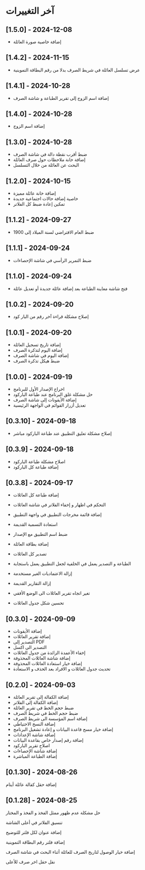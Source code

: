 # آخر التغييرات

## [1.5.0] - 2024-12-08
- إضافة خاصية صورة العائلة

## [1.4.2] - 2024-11-15
- عرض تسلسل العائلة في شريط الصرف بدلا من رقم البطاقة التموينية

## [1.4.1] - 2024-10-28
- إضافة اسم الزوج إلى تقرير الطباعة و شاشة الصرف

## [1.4.0] - 2024-10-28
- إضافة اسم الزوج

## [1.3.0] - 2024-10-28
- ضبط أقرب نقطة دالة في شاشة الصرف
- إضافة خانة ملاحظات حول صرف العائلة
- البحث عن العائلة من خلال التسلسل


## [1.2.0] - 2024-10-15
- إضافة خانة عائلة مميزة
- خاصية إضافة حالات اجتماعية جديدة
- تمكين إعادة ضبط كل الفلاتر


## [1.1.2] - 2024-09-27
- ضبط العام الافتراضي لسنة الميلاد إلى 1900

## [1.1.1] - 2024-09-24
- ضبط التمرير الرأسي في شاشة الإحصاءات

## [1.1.0] - 2024-09-24
- فتح شاشة معاينة الطباعة بعد إضافة عائلة جديدة أو تعديل عائلة

## [1.0.2] - 2024-09-20
- إصلاح مشكلة قراءة آخر رقم من البار كود

## [1.0.1] - 2024-09-20
- إضافة تاريخ تسجيل العائلة
- إضافة اليوم لتذكرة الصرف
- إضافة اليوم في شاشة الصرف
- ضبط هيكل تذكرة الصرف

## [1.0.0] - 2024-09-19
- اخراج الإصدار الأول للبرنامج
- حل مشكلة غلق البرنامج عند طباعة الباركود
- إضافة الأيقونات إلى شاشة الصرف
- تعديل أزرار القوائم في الواجهة الرئيسية

## [0.3.10] - 2024-09-18
- إصلاح مشكلة تعليق التطبيق عند طباعة الباركود مباشر

## [0.3.9] - 2024-09-18
- اصلاح مشكلة طباعة الباركود
- إضافة طباعة كل الباركود

## [0.3.8] - 2024-09-17
- إضافة طباعة كل العائلات
- التحكم في اظهار و إخفاء الفلاتر في شاشة العائلات
- إضافة قائمة مخرجات التطبيق في واجهة التطبيق

- استعادة التسمية القديمة

- ضبط اسم التطبيق مع الإصدار

- إضافة بطاقة العائلة
- تصدير كل العائلات
- الطباعة و التصدير يعمل في الخلفية لجعل التطبيق يعمل باستجابة
- إزالة الاعتماديات الغير مستخدمة

- إزالة التقارير القديمة
- تغير اتجاه تقرير العائلات الى الوضع الأفقي
- تحسين شكل جدول العائلات

## [0.3.0] - 2024-09-09
- إضافة الأيقونات
- إضافة تقرير العائلات
- التصدير إلى PDF
- التصدير الى اكسل
- إخفاء الأعمدة الزائدة من جدول العائلات
- إضافة شاشة العائلات المحذوفة
- إضافة خيار استعادة العائلات المحذوفة
- تحديث جدول العائلات و الافراد بعد الحذف و الاستعادة

## [0.2.0] - 2024-09-03

- إضافة الكفالة إلى تقرير العائلة
- إضافة الكفالة إلى الفلاتر
- ضبط حجم الخط في تقرير العائلة 
- ضبط حجم الخط في شريط الصرف
- إضافة اسم المؤسسة الى شريط الصرف
- إضافة النسخ الاحتياطي
- إضافة خيار مسح قاعدة البيانات و إعادة تشغيل البرنامج
- إضافة شاشة الإعدادات
- إضافة رقم إصدار خاص بقاعدة البيانات
- اصلاح تقرير الباركود
- إضافة شاشة الإحصاءات 
- إضافة الطباعة المباشرة

## [0.1.30] - 2024-08-26

إضافة حقل كفالة عائلة أيتام



## [0.1.28] - 2024-08-25

حل مشكلة عدم ظهور ممثل الفخذ و الفخذ و المختار

تنسيق الفلاتر في أعلى الشاشة

إضافة عنوان لكل فلتر للتوضيح

إضافة فلتر رقم البطاقة التموينية

إضافة خيار الوصول لتاريخ الصرف للعائلة أثناء البحث في شاشة الصرف

نقل حقل اخر صرف للأعلى
